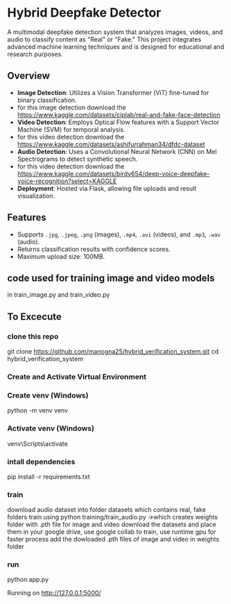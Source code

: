 # Hybrid Deepfake Detector

A multimodal deepfake detection system that analyzes images, videos, and audio to classify content as "Real" or "Fake." This project integrates advanced machine learning techniques and is designed for educational and research purposes.

## Overview
- **Image Detection**: Utilizes a Vision Transformer (ViT) fine-tuned for binary classification.
- for this image detection download the https://www.kaggle.com/datasets/ciplab/real-and-fake-face-detection
- **Video Detection**: Employs Optical Flow features with a Support Vector Machine (SVM) for temporal analysis.
- for this video detection download the https://www.kaggle.com/datasets/ashifurrahman34/dfdc-dataset
- **Audio Detection**: Uses a Convolutional Neural Network (CNN) on Mel Spectrograms to detect synthetic speech.
- for this video detection download the https://www.kaggle.com/datasets/birdy654/deep-voice-deepfake-voice-recognition?select=KAGGLE
- **Deployment**: Hosted via Flask, allowing file uploads and result visualization.

## Features
- Supports `.jpg`, `.jpeg`, `.png` (images), `.mp4`, `.avi` (videos), and `.mp3`, `.wav` (audio).
- Returns classification results with confidence scores.
- Maximum upload size: 100MB.
## code used for training image and video models 
   in train_image.py and train_video.py

## To Excecute
### clone this repo
   git clone https://github.com/manogna25/hybrid_verification_system.git
   cd hybrid_verification_system
### Create and Activate Virtual Environment

   ### Create venv (Windows)
   python -m venv venv
   
   ### Activate venv (Windows)
   venv\Scripts\activate
### intall dependencies
   pip install -r requirements.txt
### train
   download audio dataset into folder datasets which contains real, fake folders
   train using python training/train_audio.py ->which creates weights folder with .pth file
   for image and video 
   download the datasets and place them in your google drive, use google collab to train, use runtime gpu for faster process
   add the dowloaded .pth files of image and video in weights folder
### run
   python app.py
   
   Running on http://127.0.0.1:5000/
